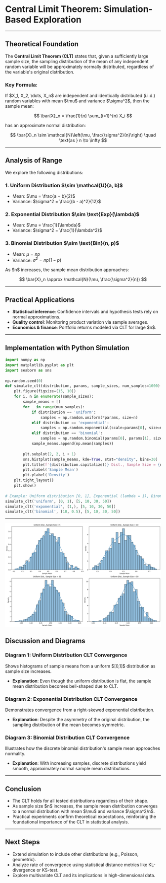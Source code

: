 # Central Limit Theorem: Simulation-Based Exploration

---

## Theoretical Foundation

The **Central Limit Theorem (CLT)** states that, given a sufficiently large sample size, the sampling distribution of the mean of any independent random variable will be approximately normally distributed, regardless of the variable's original distribution.

### Key Formula:

If \$X\_1, X\_2, \dots, X\_n\$ are independent and identically distributed (i.i.d.) random variables with mean \$\mu\$ and variance \$\sigma^2\$, then the sample mean:

$$
\bar{X}_n = \frac{1}{n} \sum_{i=1}^{n} X_i
$$

has an approximate normal distribution:

$$
\bar{X}_n \sim \mathcal{N}\left(\mu, \frac{\sigma^2}{n}\right) \quad \text{as } n \to \infty
$$

---

## Analysis of Range

We explore the following distributions:

### 1. Uniform Distribution \$\sim \mathcal{U}(a, b)\$

* Mean: $\mu = \frac{a + b}{2}$
* Variance: $\sigma^2 = \frac{(b - a)^2}{12}$

### 2. Exponential Distribution \$\sim \text{Exp}(\lambda)\$

* Mean: $\mu = \frac{1}{\lambda}$
* Variance: $\sigma^2 = \frac{1}{\lambda^2}$

### 3. Binomial Distribution \$\sim \text{Bin}(n, p)\$

* Mean: $\mu = np$
* Variance: $\sigma^2 = np(1 - p)$

As \$n\$ increases, the sample mean distribution approaches:

$$
\bar{X}_n \approx \mathcal{N}(\mu, \frac{\sigma^2}{n})
$$

---

## Practical Applications

* **Statistical inference**: Confidence intervals and hypothesis tests rely on normal approximations.
* **Quality control**: Monitoring product variation via sample averages.
* **Economics & finance**: Portfolio returns modeled via CLT for large \$n\$.

---

## Implementation with Python Simulation

```python
import numpy as np
import matplotlib.pyplot as plt
import seaborn as sns

np.random.seed(0)
def simulate_clt(distribution, params, sample_sizes, num_samples=1000):
    plt.figure(figsize=(15, 10))
    for i, n in enumerate(sample_sizes):
        sample_means = []
        for _ in range(num_samples):
            if distribution == 'uniform':
                samples = np.random.uniform(*params, size=n)
            elif distribution == 'exponential':
                samples = np.random.exponential(scale=params[0], size=n)
            elif distribution == 'binomial':
                samples = np.random.binomial(params[0], params[1], size=n)
            sample_means.append(np.mean(samples))

        plt.subplot(2, 2, i + 1)
        sns.histplot(sample_means, kde=True, stat="density", bins=30)
        plt.title(f'{distribution.capitalize()} Dist., Sample Size = {n}')
        plt.xlabel('Sample Mean')
        plt.ylabel('Density')
    plt.tight_layout()
    plt.show()

# Example: Uniform distribution [0, 1], Exponential (lambda = 1), Binomial(n=10, p=0.5)
simulate_clt('uniform', (0, 1), [5, 10, 30, 50])
simulate_clt('exponential', (1,), [5, 10, 30, 50])
simulate_clt('binomial', (10, 0.5), [5, 10, 30, 50])
```

---
![alt text](image-7.png)

## Discussion and Diagrams

### Diagram 1: Uniform Distribution CLT Convergence

Shows histograms of sample means from a uniform $\[0,1]\$ distribution as sample size increases.

* **Explanation**: Even though the uniform distribution is flat, the sample mean distribution becomes bell-shaped due to CLT.

### Diagram 2: Exponential Distribution CLT Convergence

Demonstrates convergence from a right-skewed exponential distribution.

* **Explanation**: Despite the asymmetry of the original distribution, the sampling distribution of the mean becomes symmetric.

### Diagram 3: Binomial Distribution CLT Convergence

Illustrates how the discrete binomial distribution's sample mean approaches normality.

* **Explanation**: With increasing samples, discrete distributions yield smooth, approximately normal sample mean distributions.

---

## Conclusion

* The CLT holds for all tested distributions regardless of their shape.
* As sample size \$n\$ increases, the sample mean distribution converges to a normal distribution with mean \$\mu\$ and variance \$\sigma^2/n\$.
* Practical experiments confirm theoretical expectations, reinforcing the foundational importance of the CLT in statistical analysis.

---

## Next Steps

* Extend simulation to include other distributions (e.g., Poisson, geometric).
* Analyze rate of convergence using statistical distance metrics like KL-divergence or KS-test.
* Explore multivariate CLT and its implications in high-dimensional data.

